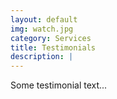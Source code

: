 ```yaml
---
layout: default
img: watch.jpg
category: Services
title: Testimonials
description: |
---
```

Some testimonial text...